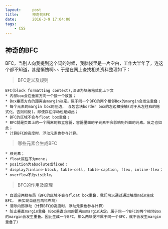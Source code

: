 ```yaml
---
layout:     post
title:      神奇的BFC
date:       2016-3-9 17:04:00
tags:
    - CSS
---	
```

## 神奇的BFC
BFC，当别人向我提到这个词的时候，我脑袋里是一片空白，工作大半年了，连这个都不知道，甚是惭愧啊~~
于是在网上查找相关资料整理如下：

> BFC定义及规则

    BFC(block formatting context),汉译为块级格式化上下文 
    * 内部box会在垂直方向一个接一个放置；
    * Box垂直方向的距离由margin决定。属于同一个BFC的两个相邻Box的margin会发生重叠；
    * 每个元素的margin box的左边， 与包含块border box的左边相接触(对于从左往右的格式化，否则相反)。即使存在浮动也是如此；
    * BFC的区域不会与float box重叠；
    * BFC就是页面上的一个隔离的独立容器，容器里面的子元素不会影响到外面的元素。反之也如此；
    * 计算BFC的高度时，浮动元素也参与计算。
    
> 哪些元素会生成BFC

    * 根元素；
    * float属性不为none；
    * position为absolute或fixed；
    * display为inline-block, table-cell, table-caption, flex, inline-flex；
    * overflow不为visible。
    
> BFC的作用及原理

    * 自适应两栏布局（BFC的区域不会与float box重叠，我们可以通过通过触发main生成BFC， 来实现自适应两栏布局）
    * 清除内部浮动（计算BFC的高度时，浮动元素也参与计算）
    * 防止垂直margin重叠（Box垂直方向的距离由margin决定。属于同一个BFC的两个相邻Box的margin会发生重叠。因此生成一个BFC。那么两块便不属于同一个BFC，就不会发生margin重叠了）